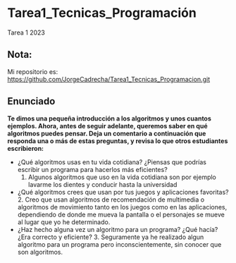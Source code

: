 # Tarea1_Tecnicas_Programación
Tarea 1 2023

## Nota:
Mi repositorio es: https://github.com/JorgeCadrecha/Tarea1_Tecnicas_Programacion.git

## Enunciado

__Te dimos una pequeña introducción a los algoritmos y unos cuantos ejemplos. Ahora, antes de seguir adelante, queremos saber en qué algoritmos puedes pensar.
Deja un comentario a continuación que responda una o más de estas preguntas, y revisa lo que otros estudiantes escribieron:__

* ¿Qué algoritmos usas en tu vida cotidiana? ¿Piensas que podrías escribir un programa para hacerlos más eficientes?
  1. Algunos algoritmos que uso en la vida cotidiana son por ejemplo lavarme los dientes y conducir hasta la universidad
* ¿Qué algoritmos crees que usan por tus juegos y aplicaciones favoritas?
  2. Creo que usan algoritmos de recomendación de multimedia o algoritmos de movimiento tanto en los juegos como en las aplicaciones, dependiendo de donde me mueva la pantalla o el personajes se mueve al lugar que yo he determinado.
* ¿Haz hecho alguna vez un algoritmo para un programa? ¿Qué hacía? ¿Era correcto y eficiente?
  3. Seguramente ya he realizado algun algoritmo para un programa pero inconscientemente, sin conocer que son algoritmos.

